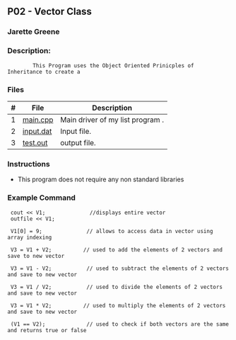 ## P02 - Vector Class
### Jarette Greene
### Description: 

    	    This Program uses the Object Oriented Prinicples of Inheritance to create a 

### Files

|   #   | File     | Description                      |
| :---: | -------- | -------------------------------- |
|   1   |[main.cpp](https://github.com/Jarette/2143-OOP-Greene/blob/main/Assignments/P02/main.cpp)| Main driver of my list program . |
|   2   |[input.dat](https://github.com/Jarette/2143-OOP-Greene/blob/main/Assignments/P02/input.dat)| Input file.|
|   3   |[test.out](https://github.com/Jarette/2143-OOP-Greene/blob/main/Assignments/P02/test.out)| output file.|

### Instructions

- This program does not require any non standard libraries 

### Example Command
```
 cout << V1;              //displays entire vector
 outfile << V1;
 
 V1[0] = 9;              // allows to access data in vector using array indexing 
    
 V3 = V1 + V2;          // used to add the elements of 2 vectors and save to new vector
 
 V3 = V1 - V2;           // used to subtract the elements of 2 vectors and save to new vector
 
 V3 = V1 / V2;           // used to divide the elements of 2 vectors and save to new vector
 
 V3 = V1 * V2;          // used to multiply the elements of 2 vectors and save to new vector
 
 (V1 == V2);             // used to check if both vectors are the same and returns true or false 
```
